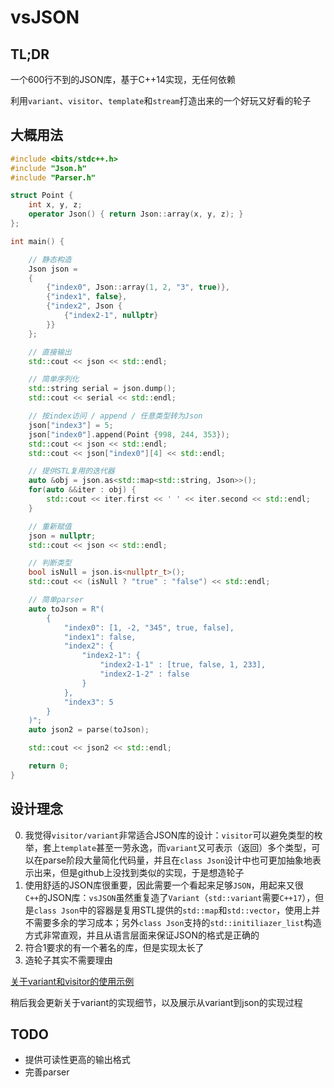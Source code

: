 # vsJSON

## TL;DR

一个600行不到的JSON库，基于C++14实现，无任何依赖

利用`variant`、`visitor`、`template`和`stream`打造出来的一个好玩又好看的轮子

## 大概用法

```C++
#include <bits/stdc++.h>
#include "Json.h"
#include "Parser.h"

struct Point {
    int x, y, z;
    operator Json() { return Json::array(x, y, z); }
};

int main() {

    // 静态构造
    Json json =
    {
        {"index0", Json::array(1, 2, "3", true)},
        {"index1", false},
        {"index2", Json {
            {"index2-1", nullptr}
        }}
    };

    // 直接输出
    std::cout << json << std::endl;

    // 简单序列化
    std::string serial = json.dump();
    std::cout << serial << std::endl;

    // 按index访问 / append / 任意类型转为Json
    json["index3"] = 5;
    json["index0"].append(Point {998, 244, 353});
    std::cout << json << std::endl;
    std::cout << json["index0"][4] << std::endl;

    // 提供STL复用的迭代器
    auto &obj = json.as<std::map<std::string, Json>>();
    for(auto &&iter : obj) {
        std::cout << iter.first << ' ' << iter.second << std::endl;
    }

    // 重新赋值
    json = nullptr;
    std::cout << json << std::endl;

    // 判断类型
    bool isNull = json.is<nullptr_t>();
    std::cout << (isNull ? "true" : "false") << std::endl;

    // 简单parser
    auto toJson = R"(
        {
            "index0": [1, -2, "345", true, false], 
            "index1": false, 
            "index2": {
                "index2-1": {
                    "index2-1-1" : [true, false, 1, 233],
                    "index2-1-2" : false
                }
            }, 
            "index3": 5
        }
    )";
    auto json2 = parse(toJson);

    std::cout << json2 << std::endl;

    return 0;
}
```
## 设计理念

0. 我觉得`visitor/variant`非常适合JSON库的设计：`visitor`可以避免类型的枚举，套上`template`甚至一劳永逸，而`variant`又可表示（返回）多个类型，可以在parse阶段大量简化代码量，并且在`class Json`设计中也可更加抽象地表示出来，但是github上没找到类似的实现，于是想造轮子
1. 使用舒适的JSON库很重要，因此需要一个看起来足够`JSON`，用起来又很`C++`的JSON库：`vsJSON`虽然重复造了`Variant`（`std::variant`需要`C++17`），但是`class Json`中的容器是复用STL提供的`std::map`和`std::vector`，使用上并不需要多余的学习成本；另外`class Json`支持的`std::initiliazer_list`构造方式非常直观，并且从语言层面来保证JSON的格式是正确的
2. 符合1要求的有一个著名的库，但是实现太长了
3. 造轮子其实不需要理由

[关于variant和visitor的使用示例](https://zhuanlan.zhihu.com/p/57530780)

稍后我会更新关于variant的实现细节，以及展示从variant到json的实现过程

## TODO

- 提供可读性更高的输出格式
- 完善parser